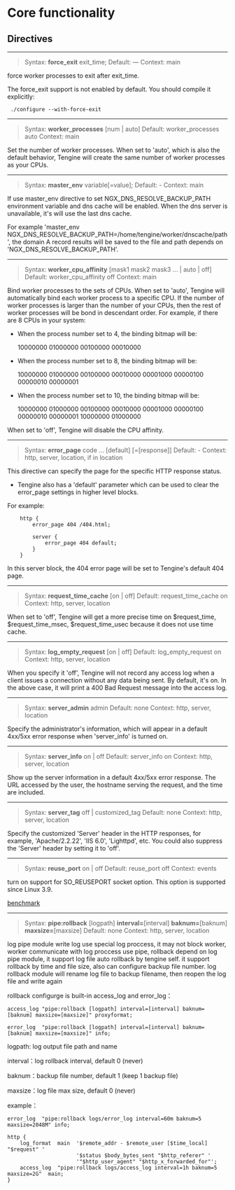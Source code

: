 # Core functionality


## Directives

---

> Syntax: **force_exit** exit_time;
> Default: —
> Context: main

force worker processes to exit after exit_time.

The force_exit support is not enabled by default. You should compile it explicitly:

```
 ./configure --with-force-exit
```


---

> Syntax: **worker_processes** [num | auto]
> Default: worker_processes auto
> Context: main

Set the number of worker processes.
When set to 'auto', which is also the default behavior, Tengine will create the same number of worker processes as your CPUs.

---


> Syntax: **master_env** variable[=value];
> Default: -
> Context: main

If use master_env directive to set NGX_DNS_RESOLVE_BACKUP_PATH environment variable and dns cache will be enabled.
When the dns server is unavailable, it's will use the last dns cache.

For example 'master_env NGX_DNS_RESOLVE_BACKUP_PATH=/home/tengine/worker/dnscache/path', the domain A record results will be saved to the file and path depends on  'NGX_DNS_RESOLVE_BACKUP_PATH'.

---

> Syntax: **worker_cpu_affinity** [mask1 mask2 mask3 ... | auto | off]
> Default: worker_cpu_affinity off
> Context: main

Bind worker processes to the sets of CPUs.
When set to 'auto', Tengine will automatically bind each worker process to a specific CPU. If the number of worker processes is larger than the number of your CPUs, then the rest of worker processes will be bond in descendant order. For example, if there are 8 CPUs in your system:

*   When the process number set to 4, the binding bitmap will be:

    10000000 01000000 00100000 00010000
*   When the process number set to 8, the binding bitmap will be:

    10000000 01000000 00100000 00010000 00001000 00000100 00000010 00000001
*   When the process number set to 10, the binding bitmap will be:

    10000000 01000000 00100000 00010000 00001000 00000100 00000010 00000001 10000000 01000000

When set to 'off', Tengine will disable the CPU affinity.

---

> Syntax: **error_page** code ... [default] [=[response]]
> Default: -
> Context: http, server, location, if in location

This directive can specify the page for the specific HTTP response status.

*   Tengine also has a 'default' parameter which can be used to clear the error_page settings in higher level blocks.

For example:

```
    http {
        error_page 404 /404.html;

        server {
            error_page 404 default;
        }
    }
```

In this server block, the 404 error page will be set to Tengine's default 404 page.

---

> Syntax: **request_time_cache** [on | off]
> Default: request_time_cache on
> Context: http, server, location

When set to 'off', Tengine will get a more precise time on $request_time, $request_time_msec, $request_time_usec because it does not use time cache.

---

> Syntax: **log_empty_request** [on | off]
> Default: log_empty_request on
> Context: http, server, location

When you specify it 'off', Tengine will not record any access log when a client issues a connection without any data being sent.
        By default, it's on. In the above case, it will print a 400 Bad Request message into the access log.

---

> Syntax: **server_admin** admin
> Default: none
> Context: http, server, location

Specify the administrator's information, which will appear in a default 4xx/5xx error response when 'server_info' is turned on.

---

> Syntax: **server_info** on | off
> Default: server_info on
> Context: http, server, location

Show up the server information in a default 4xx/5xx error response. The URL accessed by the user, the hostname serving the request, and the time are included.

---

> Syntax: **server_tag** off | customized_tag
> Default: none
> Context: http, server, location

Specify the customized 'Server' header in the HTTP responses, for example, 'Apache/2.2.22', 'IIS 6.0', 'Lighttpd', etc. You could also suppress the 'Server' header by setting it to 'off'.

---

> Syntax: **reuse_port** on |  off
> Default: reuse_port off
> Context: events

turn on support for SO_REUSEPORT socket option. This option is supported since Linux 3.9.

[benchmark](benchmark.html)
<!-- [benchmark](../download/reuseport.pdf) -->

---

> Syntax: **pipe:rollback** [logpath] **interval=**[interval] **baknum=**[baknum] **maxsize=**[maxsize]
> Default: none
> Context: http, server, location

log pipe module write log use special log proccess, it may not block worker, worker communicate with log proccess use pipe, rollback depend on log pipe module, it support log file auto rollback by tengine self. it support rollback by time and file size, also can configure backup file number. log rollback module will rename log file to backup filename, then reopen the log file and write again

rollback configurge is built-in access_log and error_log：
```
access_log "pipe:rollback [logpath] interval=[interval] baknum=[baknum] maxsize=[maxsize]" proxyformat;

error_log  "pipe:rollback [logpath] interval=[interval] baknum=[baknum] maxsize=[maxsize]" info;
```

logpath: log output file path and name

interval：log rollback interval, default 0 (never)

baknum：backup file number, default 1 (keep 1 backup file)

maxsize：log file max size, default 0 (never)

example：
```
error_log  "pipe:rollback logs/error_log interval=60m baknum=5 maxsize=2048M" info;

http {
    log_format  main  '$remote_addr - $remote_user [$time_local] "$request" '
                      '$status $body_bytes_sent "$http_referer" '
                      '"$http_user_agent" "$http_x_forwarded_for"';
    access_log  "pipe:rollback logs/access_log interval=1h baknum=5 maxsize=2G"  main;
}
```
